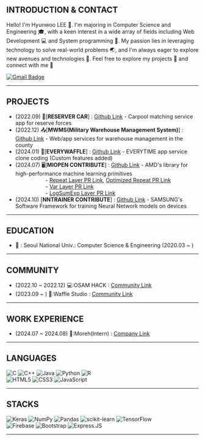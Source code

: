 ## INTRODUCTION & CONTACT

Hello! I'm Hyunwoo LEE :wave:. I'm majoring in Computer Science and Engineering :mortar_board:, with a keen interest in a wide array of fields including Web Development :computer: and System programming 💾. 
My passion lies in leveraging technology to solve real-world problems :earth_asia:, and I'm always eager to explore new avenues and technologies :telescope:. 
Feel free to explore my projects :file_folder: and connect with me :handshake:

[![Gmail Badge](https://img.shields.io/badge/Gmail-d14836?style=flat-square&logo=Gmail&logoColor=white&link=mailto:dlgusdn0414@snu.ac.kr)](mailto:dlgusdn0414@snu.ac.kr)

* * *

## PROJECTS

+ (2022.09) 🚗[**RESERVER CAR**] : [Github Link](https://github.com/lhw414/reservercar) - Carpool matching service app for reserve forces
+ (2022.12) 📤[**MWMS(Military Warehouse Management System)**] : [Github Link](https://github.com/osamhack2022/WEB_APP_MWMS_RackVisor) - Web/app services for warehouse management in the county
+ (2024.01) 🏫[**EVERYWAFFLE**] : [Github Link](https://github.com/wafflestudio21-5/team3-server) - EVERYTIME app service clone coding (Custom features added)
+ (2024.07) 🖥️[**MIOPEN CONTRIBUTE**] : [Github Link](https://github.com/ROCm/MIOpen) - AMD's library for high-performance machine learning primitives <br/>
&nbsp;&nbsp;&nbsp;&nbsp;&nbsp;&nbsp;&nbsp;&nbsp;&nbsp;&nbsp;&nbsp;&nbsp;&nbsp;&nbsp;&nbsp;&nbsp;&nbsp;&nbsp;&nbsp;&nbsp;- [Repeat Layer PR Link](https://github.com/moreh-dev/MIOpen/pull/42), [Optimized Repeat PR Link](https://github.com/moreh-dev/MIOpen/pull/49) <br/>
&nbsp;&nbsp;&nbsp;&nbsp;&nbsp;&nbsp;&nbsp;&nbsp;&nbsp;&nbsp;&nbsp;&nbsp;&nbsp;&nbsp;&nbsp;&nbsp;&nbsp;&nbsp;&nbsp;&nbsp;- [Var Layer PR Link](https://github.com/moreh-dev/MIOpen/pull/43) <br/>
&nbsp;&nbsp;&nbsp;&nbsp;&nbsp;&nbsp;&nbsp;&nbsp;&nbsp;&nbsp;&nbsp;&nbsp;&nbsp;&nbsp;&nbsp;&nbsp;&nbsp;&nbsp;&nbsp;&nbsp;- [LogSumExp Layer PR Link](https://github.com/moreh-dev/MIOpen/pull/46) <br/>
+ (2024.10) [**NNTRAINER CONTRIBUTE**] : [Github Link](https://github.com/nnstreamer/nntrainer) - SAMSUNG's Software Framework for training Neural Network models on devices
  
* * *

## EDUCATION

- 🏫 : Seoul National Univ.: Computer Science & Engineering (2020.03 ~ )

* * *

## COMMUNITY

+ (2022.10 ~ 2022.12) 💻:OSAM HACK : [Community Link](https://github.com/osamhack2022-v2)
+ (2023.09 ~ ) 🏢:Waffle Studio : [Community Link](https://github.com/wafflestudio)

* * *

## WORK EXPERIENCE

+ (2024.07 ~ 2024.08) 🏢:Moreh(Intern) : [Company Link](https://moreh.io/)

* * *

## LANGUAGES

![C](https://img.shields.io/badge/c-%2300599C.svg?style=for-the-badge&logo=c&logoColor=white)
![C++](https://img.shields.io/badge/c++-%2300599C.svg?style=for-the-badge&logo=c%2B%2B&logoColor=white)
![Java](https://img.shields.io/badge/java-%23ED8B00.svg?style=for-the-badge&logo=java&logoColor=white)
![Python](https://img.shields.io/badge/python-3670A0?style=for-the-badge&logo=python&logoColor=ffdd54)
![R](https://img.shields.io/badge/r-%23276DC3.svg?style=for-the-badge&logo=r&logoColor=white)   
![HTML5](https://img.shields.io/badge/html5-%23E34F26.svg?style=for-the-badge&logo=html5&logoColor=white)
![CSS3](https://img.shields.io/badge/css3-%231572B6.svg?style=for-the-badge&logo=css3&logoColor=white)
![JavaScript](https://img.shields.io/badge/javascript-%23323330.svg?style=for-the-badge&logo=javascript&logoColor=%23F7DF1E)

* * *

## STACKS

![Keras](https://img.shields.io/badge/Keras-%23D00000.svg?style=for-the-badge&logo=Keras&logoColor=white)
![NumPy](https://img.shields.io/badge/numpy-%23013243.svg?style=for-the-badge&logo=numpy&logoColor=white)
![Pandas](https://img.shields.io/badge/pandas-%23150458.svg?style=for-the-badge&logo=pandas&logoColor=white)
![scikit-learn](https://img.shields.io/badge/scikit--learn-%23F7931E.svg?style=for-the-badge&logo=scikit-learn&logoColor=white)
![TensorFlow](https://img.shields.io/badge/TensorFlow-%23FF6F00.svg?style=for-the-badge&logo=TensorFlow&logoColor=white)   
![Firebase](https://img.shields.io/badge/Firebase-039BE5?style=for-the-badge&logo=Firebase&logoColor=white)
![Bootstrap](https://img.shields.io/badge/bootstrap-%23563D7C.svg?style=for-the-badge&logo=bootstrap&logoColor=white)
![Express.JS](https://img.shields.io/badge/express.js-%23404d59.svg?style=for-the-badge&logo=express&logoColor=%2361DAFB)

---


